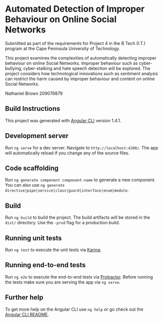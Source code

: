 # Automated Detection of Improper Behaviour on Online Social Networks

Submitted as part of the requirements for Project 4 in the B Tech (I.T.) program at the Cape Peninsula University of Technology.

This project examines the complexities of automatically detecting improper behaviour on online Social Networks. Improper behaviour such as cyber-bullying, cyber-stalking and hate speech detection will be explored. 
The project considers how technological innovations such as sentiment analysis can restrict the harm caused by improper behaviour and content on online Social Networks.

Nathaniel Brown
209076879

## Build Instructions

This project was generated with [Angular CLI](https://github.com/angular/angular-cli) version 1.4.1.

## Development server

Run `ng serve` for a dev server. Navigate to `http://localhost:4200/`. The app will automatically reload if you change any of the source files.

## Code scaffolding

Run `ng generate component component-name` to generate a new component. You can also use `ng generate directive|pipe|service|class|guard|interface|enum|module`.

## Build

Run `ng build` to build the project. The build artifacts will be stored in the `dist/` directory. Use the `-prod` flag for a production build.

## Running unit tests

Run `ng test` to execute the unit tests via [Karma](https://karma-runner.github.io).

## Running end-to-end tests

Run `ng e2e` to execute the end-to-end tests via [Protractor](http://www.protractortest.org/).
Before running the tests make sure you are serving the app via `ng serve`.

## Further help

To get more help on the Angular CLI use `ng help` or go check out the [Angular CLI README](https://github.com/angular/angular-cli/blob/master/README.md).
